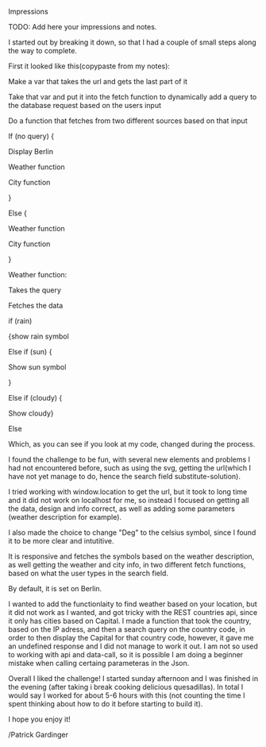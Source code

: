 Impressions

TODO: Add here your impressions and notes.

I started out by breaking it down, so that I had a couple of small steps along the way to complete.

First it looked like this(copypaste from my notes):

Make a var that takes the url and gets the last part of it

Take that var and put it into the fetch function to dynamically add a query to the database request based on the users input

Do a function that fetches from two different sources based on that input

If (no query) {

Display Berlin

Weather function

City function

}

Else {

Weather function

City function

}

Weather function:

Takes the query

Fetches the data

if (rain) 

 {show rain symbol

Else if (sun) {

Show sun symbol

}

Else if (cloudy) {

Show cloudy}

Else



Which, as you can see if you look at my code, changed during the process.

I found the challenge to be fun, with several new elements and problems I had not encountered before, such as using the svg, getting the url(which I have not yet manage to do, hence the search field substitute-solution).

I tried working with window.location to get the url, but it took to long time and it did not work on localhost for me, so instead I focused on getting all the data, design and info correct, as well as adding some parameters (weather description for example).

I also made the choice to change "Deg" to the celsius symbol, since I found it to be more clear and intutitive.

It is responsive and fetches the symbols based on the weather description, as well getting the weather and city info, in two different fetch functions, based on what the user types in the search field.

By default, it is set on Berlin.

I wanted to add the functionlaity to find weather based on your location, but it did not work as I wanted, and got tricky with the REST countries api, since it only has cities based on Capital. I made a function that took the country, based on the IP adress, and then a search query on the country code, in order to then display the Capital for that country code, however, it gave me an undefined response and I did not manage to work it out. I am not so used to working with api and data-call, so it is possible I am doing a beginner mistake when calling certaing parameteras in the Json.

Overall I liked the challenge! I started sunday afternoon and I was finished in the evening (after taking i break cooking delicious quesadillas). In total I would say I worked for about 5-6 hours with this (not counting the time I spent thinking about how to do it before starting to build it).

I hope you enjoy it!

/Patrick Gardinger


